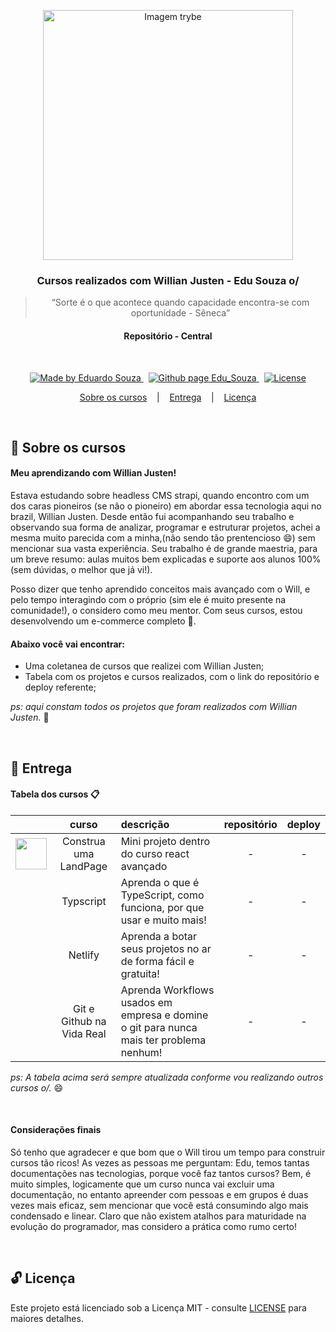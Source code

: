 <p align="center">
  <img align="center" alt="Imagem trybe" src="https://stars.github.com/stars-social-card-images/willianjusten.png" width="400px" />
</p>

<h3 align="center">
  Cursos realizados com Willian Justen - Edu Souza o/
</h3>

<blockquote align="center">“Sorte é o que acontece quando capacidade encontra-se com oportunidade - Sêneca”</blockquote>

<h4 align="center">
  Repositório - Central
</h4>

<br/>

<p align="center">
  <a href="https://github.com/EduSouza-programmer"    target="_blank">
    <img alt="Made by Eduardo Souza" src="https://img.shields.io/badge/made%20by-Edu%20Souza-%23F8952D">
  </a>&nbsp;
  <a href="https://edusouza-programmer.github.io/" target="_blank">
    <img alt="Github page Edu_Souza " src="https://img.shields.io/badge/Github%20page-Edu_Souza-orange">
  </a>&nbsp;
  <a href="LICENSE" >
    <img alt="License" src="https://img.shields.io/badge/license-MIT-%23F8952D">
  </a>
</p>

<p align="center">
  <a href="#rocket-Sobre-os-cursos">Sobre os cursos</a>&nbsp; &nbsp; |&nbsp; &nbsp; 
  <a href="#postbox-Entrega"">Entrega</a>&nbsp; &nbsp; |&nbsp; &nbsp; 
  <a href="#unlock-Licença">Licença</a>
</p>

<br/>

## :rocket: Sobre os cursos

#### Meu aprendizando com Willian Justen!

Estava estudando sobre headless CMS strapi, quando encontro com um dos caras pioneiros (se não o pioneiro) em abordar essa tecnologia aqui no brazil, Willian Justen. Desde então fui acompanhando seu trabalho e observando sua forma de analizar, programar e estruturar projetos, achei a mesma muito parecida com a minha,(não sendo tão prentencioso :smile:) sem mencionar sua vasta experiência. Seu trabalho é de grande maestria, para um breve resumo: aulas muitos bem explicadas e suporte aos alunos 100% (sem dúvidas, o melhor que já vi!).

Posso dizer que tenho aprendido conceitos mais avançado com o Will, e pelo tempo interagindo com o próprio (sim ele é muito presente na comunidade!), o considero como meu mentor. Com seus cursos, estou desenvolvendo um e-commerce completo :rocket:.

#### Abaixo você vai encontrar:

- Uma coletanea de cursos que realizei com Willian Justen;
- Tabela com os projetos e cursos realizados, com o link do repositório e deploy referente;

_ps: aqui constam todos os projetos que foram realizados com Willian Justen._ :running:

<br/>

## :postbox: Entrega

#### Tabela dos cursos :clipboard:

|                                                                                                                          |           curso           | descrição                                                                               | repositório | deploy |
| :----------------------------------------------------------------------------------------------------------------------: | :-----------------------: | :-------------------------------------------------------------------------------------- | :---------: | :----: |
| <img height="50px" src="https://willianjusten.com.br/_next/image?url=%2Fassets%2Fimg%2Fcursos%2Fnetlify.png&w=256&q=75"> |   Construa uma LandPage   | Mini projeto dentro do curso react avançado                                             |      -      |   -    |
|                                                                                                                          |         Typscript         | Aprenda o que é TypeScript, como funciona, por que usar e muito mais!                   |      -      |   -    |
|                                                                                                                          |          Netlify          | Aprenda a botar seus projetos no ar de forma fácil e gratuita!                          |      -      |   -    |
|                                                                                                                          | Git e Github na Vida Real | Aprenda Workflows usados em empresa e domine o git para nunca mais ter problema nenhum! |      -      |   -    |

_ps: A tabela acima será sempre atualizada conforme vou realizando outros cursos o/._ :smile:

<br/>

#### Considerações finais

Só tenho que agradecer e que bom que o Will tirou um tempo para construir cursos tão ricos! As vezes as pessoas me perguntam: Edu, temos tantas documentações nas tecnologias, porque você faz tantos cursos? Bem, é muito simples, logicamente que um curso nunca vai excluir uma documentação, no entanto apreender com pessoas e em grupos é duas vezes mais eficaz, sem mencionar que você está consumindo algo mais condensado e linear. Claro que não existem atalhos para maturidade na evolução do programador, mas considero a prática como rumo certo! 

<br/>

## :unlock: Licença

Este projeto está licenciado sob a Licença MIT - consulte [LICENSE](https://opensource.org/licenses/MIT) para maiores detalhes.
